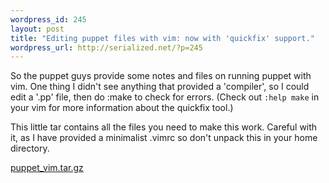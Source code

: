 ```yaml
--- 
wordpress_id: 245
layout: post
title: "Editing puppet files with vim: now with 'quickfix' support."
wordpress_url: http://serialized.net/?p=245
---
```

So the puppet guys provide some notes and files on running puppet with vim.
One thing I didn't see anything that provided a 'compiler', so I could edit a '.pp' file, then do :make to check for errors. (Check out <code>:help make</code> in your vim for more information about the quickfix tool.)

This little tar contains all the files you need to make this work. Careful with it, as I have provided a minimalist .vimrc so don't unpack this in your home directory.

 [puppet_vim.tar.gz](/images/puppet-vimtar.gz)
